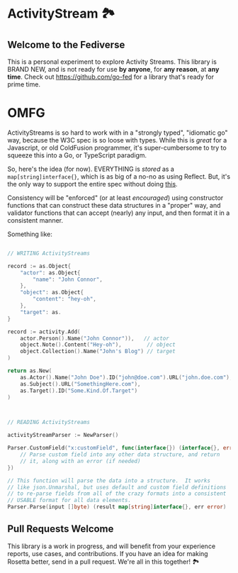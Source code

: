 # ActivityStream 🏞

## Welcome to the Fediverse


This is a personal experiment to explore Activity Streams.  This library is BRAND NEW, and is not ready for use **by anyone**, for **any reason**, at **any time**.  Check out https://github.com/go-fed for a library that's ready for prime time.


# OMFG

ActivityStreams is so hard to work with in a "strongly typed", "idiomatic go" way, because the W3C spec is so loose with types.  While this is *great* for a Javascript, or old ColdFusion programmer, it's super-cumbersome to try to squeeze this into a Go, or TypeScript paradigm.

So, here's the idea (for now).  EVERYTHING is *stored* as a `map[string]interface{}`, which is as big of a no-no as using Reflect.  But, it's the only way to support the entire spec without doing [this](https://github.com/go-fed/activity/blob/master/streams/vocab/gen_type_activitystreams_accept_interface.go).

Consistency will be "enforced" (or at least *encouraged*) using constructor functions that can construct these data structures in a "proper" way, and validator functions that can accept (nearly) any input, and then format it in a consistent manner.

Something like:

```go

// WRITING ActivityStreams

record := as.Object{
    "actor": as.Object{
        "name": "John Connor",
    },
    "object": as.Object{
        "content": "hey-oh",
    },
    "target": as.
}

record := activity.Add(
    actor.Person().Name("John Connor")),   // actor
    object.Note().Content("Hey-oh"),        // object
    object.Collection().Name("John's Blog") // target
)

return as.New(
    as.Actor().Name("John Doe").ID("john@doe.com").URL("john.doe.com"),
    as.Subject().URL("SomethingHere.com"),
    as.Target().ID("Some.Kind.Of.Target")
)



// READING ActivityStreams

activityStreamParser := NewParser()

Parser.CustomField("x:customField", func(interface{}) (interface{}, error) {
	// Parse custom field into any other data structure, and return
	// it, along with an error (if needed)
})

// This function will parse the data into a structure.  It works
// like json.Unmarshal, but uses default and custom field definitions
// to re-parse fields from all of the crazy formats into a consistent
// USABLE format for all data elements.
Parser.Parse(input []byte) (result map[string]interface{}, err error)

```

## Pull Requests Welcome

This library is a work in progress, and will benefit from your experience reports, use cases, and contributions.  If you have an idea for making Rosetta better, send in a pull request.  We're all in this together! 🏞